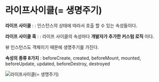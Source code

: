 # 라이프사이클(= 생명주기)

**라이프 사이클**
: : 인스턴스의 상태에 따라서 호출 할 수 있는 속성들이다.

**라이프 사이클 훅** 
: :  라이프 사이클의 속성마다 **개발자가 추가한 커스텀 로직** 이다.

뷰 인스턴스도 객체이기 때문에 생명주기를 가진다. 

**속성의 종류 8가지**
: beforeCreate,
created,
beforeMount,
mounted,
beforeUpdate,
updated,
beforeDestroy,
destroyed

![라이프사이클(= 생명주기)](https://t1.daumcdn.net/cfile/tistory/994C103B5A7878FE22)
